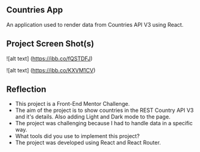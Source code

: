 ## Countries App 

An application used to render data from Countries API V3 using React.


## Project Screen Shot(s)

![alt text] (https://ibb.co/fQSTDFJ)

![alt text] (https://ibb.co/KXVM1CV)

## Reflection

  - This project is a Front-End Mentor Challenge.
  - The aim of the project is to show countries in the REST Country API V3 and it's details. Also adding Light and Dark mode to the page.
  - The project was challenging because I had to handle data in a specific way.
  - What tools did you use to implement this project?
  - The project was developed using React and React Router.

